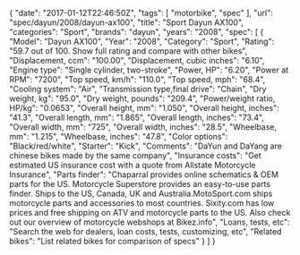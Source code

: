 {
    "date": "2017-01-12T22:46:50Z",
    "tags": [
        "motorbike",
        "spec"
    ],
    "url": "spec\/dayun\/2008\/dayun-ax100",
    "title": "Sport Dayun AX100",
    "categories": "Sport",
    "brands": "dayun",
    "years": "2008",
    "spec": [
        {
            "Model": "Dayun AX100",
            "Year": "2008",
            "Category": "Sport",
            "Rating": "59.7 out of 100. Show full rating and compare with other bikes",
            "Displacement, ccm": "100.00",
            "Displacement, cubic inches": "6.10",
            "Engine type": "Single cylinder, two-stroke",
            "Power, HP": "6.20",
            "Power at RPM": "7200",
            "Top speed, km\/h": "110.0",
            "Top speed, mph": "68.4",
            "Cooling system": "Air",
            "Transmission type,final drive": "Chain",
            "Dry weight, kg": "95.0",
            "Dry weight, pounds": "209.4",
            "Power\/weight ratio, HP\/kg": "0.0653",
            "Overall height, mm": "1.050",
            "Overall height, inches": "41.3",
            "Overall length, mm": "1.865",
            "Overall length, inches": "73.4",
            "Overall width, mm": "725",
            "Overall width, inches": "28.5",
            "Wheelbase, mm": "1.215",
            "Wheelbase, inches": "47.8",
            "Color options": "Black\/red\/white",
            "Starter": "Kick",
            "Comments": "DaYun and DaYang are chinese bikes made by the same company",
            "Insurance costs": "Get estimated US insurance cost with a quote from Allstate Motorcycle Insurance",
            "Parts finder": "Chaparral provides online schematics & OEM parts for the US.   Motorcycle Superstore provides an easy-to-use parts finder. Ships to the US, Canada, UK and Australia.MotoSport.com ships motorcycle parts and accessories to most countries.    Sixity.com has low prices and free shipping on ATV and motorcycle parts to the US. Also check out our overview of motorcycle webshops at Bikez.info",
            "Loans, tests, etc": "Search the web for dealers, loan costs, tests, customizing, etc",
            "Related bikes": "List related bikes for comparison of specs"
        }
    ]
}